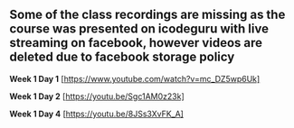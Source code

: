 ## Some of the class recordings are missing as the course was presented on icodeguru with live streaming on facebook, however videos are deleted due to facebook storage policy

**Week 1 Day 1** [https://www.youtube.com/watch?v=mc_DZ5wp6Uk]

**Week 1 Day 2** [https://youtu.be/Sgc1AM0z23k]

**Week 1 Day 4** [https://youtu.be/8JSs3XvFK_A]
